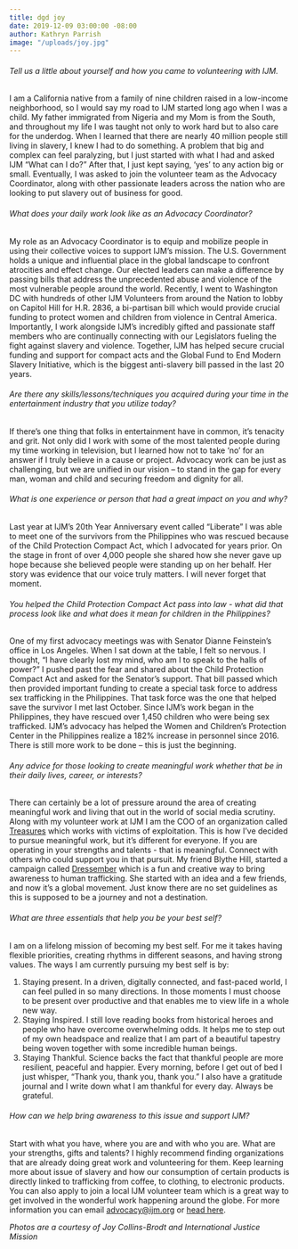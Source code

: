 ```yaml
---
title: dgd joy
date: 2019-12-09 03:00:00 -08:00
author: Kathryn Parrish
image: "/uploads/joy.jpg"
---
```



###### Tell us a little about yourself and how you came to volunteering with IJM. 

I am a California native from a family of nine children raised in a low-income neighborhood, so I would say my road to IJM started long ago when I was a child. My father immigrated from Nigeria and my Mom is from the South, and throughout my life I was taught not only to work hard but to also care for the underdog. When I learned that there are nearly 40 million people still living in slavery, I knew I had to do something. A problem that big and complex can feel paralyzing, but I just started with what I had and asked IJM “What can I do?” After that, I just kept saying, ‘yes’ to any action big or small. Eventually, I was asked to join the volunteer team as the Advocacy Coordinator, along with other passionate leaders across the nation who are looking to put slavery out of business for good.

###### What does your daily work look like as an Advocacy Coordinator? 
 
My role as an Advocacy Coordinator is to equip and mobilize people in using their collective voices to support IJM’s mission. The U.S. Government holds a unique and influential place in the global landscape to confront atrocities and effect change. Our elected leaders can make a difference by passing bills that address the unprecedented abuse and violence of the most vulnerable people around the world. Recently, I went to Washington DC with hundreds of other IJM Volunteers from around the Nation to lobby on Capitol Hill for H.R. 2836, a bi-partisan bill which would provide crucial funding to protect women and children from violence in Central America. Importantly, I work alongside IJM’s incredibly gifted and passionate staff members who are continually connecting with our Legislators fueling the fight against slavery and violence. Together, IJM has helped secure crucial funding and support for compact acts and the Global Fund to End Modern Slavery Initiative, which is the biggest anti-slavery bill passed in the last 20 years.
 
###### Are there any skills/lessons/techniques you acquired during your time in the entertainment industry that you utilize today? 

If there’s one thing that folks in entertainment have in common, it’s tenacity and grit. Not only did I work with some of the most talented people during my time working in television, but I learned how not to take ‘no’ for an answer if I truly believe in a cause or project. Advocacy work can be just as challenging, but we are unified in our vision – to stand in the gap for every man, woman and child and securing freedom and dignity for all.

###### What is one experience or person that had a great impact on you and why? 
 
Last year at IJM’s 20th Year Anniversary event called “Liberate” I was able to meet one of the survivors from the Philippines who was rescued because of the Child Protection Compact Act, which I advocated for years prior. On the stage in front of over 4,000 people she shared how she never gave up hope because she believed people were standing up on her behalf. Her story was evidence that our voice truly matters. I will never forget that moment. 

###### You helped the Child Protection Compact Act pass into law - what did that process look like and what does it mean for children in the Philippines? 
 
One of my first advocacy meetings was with Senator Dianne Feinstein’s office in Los Angeles. When I sat down at the table, I felt so nervous. I thought, “I have clearly lost my mind, who am I to speak to the halls of power?” I pushed past the fear and shared about the Child Protection Compact Act and asked for the Senator’s support. That bill passed which then provided important funding to create a special task force to address sex trafficking in the Philippines. That task force was the one that helped save the survivor I met last October. Since IJM’s work began in the Philippines, they have rescued over 1,450 children who were being sex trafficked. IJM’s advocacy has helped the Women and Children’s Protection Center in the Philippines realize a 182% increase in personnel since 2016. There is still more work to be done – this is just the beginning. 

###### Any advice for those looking to create meaningful work whether that be in their daily lives, career, or interests?  

There can certainly be a lot of pressure around the area of creating meaningful work and living that out in the world of social media scrutiny. Along with my volunteer work at IJM I am the COO of an organization called [Treasures](http://iamatreasure.com/) which works with victims of exploitation. This is how I’ve decided to pursue meaningful work, but it’s different for everyone. If you are operating in your strengths and talents - that is meaningful. Connect with others who could support you in that pursuit. My friend Blythe Hill, started a campaign called [Dressember](https://www.dressember.org/) which is a fun and creative way to bring awareness to human trafficking. She started with an idea and a few friends, and now it’s a global movement. Just know there are no set guidelines as this is supposed to be a journey and not a destination. 

###### What are three essentials that help you be your best self? 

I am on a lifelong mission of becoming my best self. For me it takes having flexible priorities, creating rhythms in different seasons, and having strong values. The ways I am currently pursuing my best self is by:

1. Staying present. In a driven, digitally connected, and fast-paced world, I can feel pulled in so many directions. In those moments I must choose to be present over productive and that enables me to view life in a whole new way.
2. Staying Inspired. I still love reading books from historical heroes and people who have overcome overwhelming odds. It helps me to step out of my own headspace and realize that I am part of a beautiful tapestry being woven together with some incredible human beings.  
3. Staying Thankful. Science backs the fact that thankful people are more resilient, peaceful and happier. Every morning, before I get out of bed I just whisper, “Thank you, thank you, thank you.” I also have a gratitude journal and I write down what I am thankful for every day. Always be grateful.

###### How can we help bring awareness to this issue and support IJM? 

Start with what you have, where you are and with who you are. What are your strengths, gifts and talents? I highly recommend finding organizations that are already doing great work and volunteering for them. Keep learning more about issue of slavery and how our consumption of certain products is directly linked to trafficking from coffee, to clothing, to electronic products. You can also apply to join a local IJM volunteer team which is a great way to get involved in the wonderful work happening around the globe. For more information you can email advocacy@ijm.org or [head here](https://myijm.secure.force.com/Volunteers/).  
 
_Photos are a courtesy of Joy Collins-Brodt and International Justice Mission_